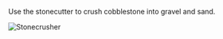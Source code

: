 Use the stonecutter to crush cobblestone into gravel and sand.

![Stonecrusher](https://github.com/VanillaChai/chocolate-tweaks/blob/main/Stonecrusher/Stonecrusher.png)

